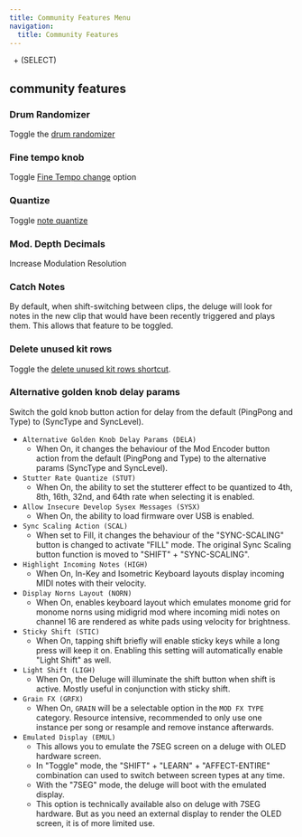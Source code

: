 ```yaml
---
title: Community Features Menu
navigation:
  title: Community Features
---
```


<div style=display:flex;gap:.5em;><shift-button on></shift-button> +
(SELECT)</div>

<deluge-menu-item seg="feat"><h2>community features</h2></deluge-menu-item>

<deluge-menu-item seg="drum"><h3>Drum Randomizer</h3></deluge-menu-item>
Toggle the <a href="/views/clip/kit#drum-randomizer">drum randomizer</a>

<deluge-menu-item seg=temp><h3>Fine tempo knob</h3></deluge-menu-item>
Toggle <a href="/">Fine Tempo change</a> option

<deluge-menu-item seg=quan><h3>Quantize</h3></deluge-menu-item>
Toggle <a href="/views/clip#quantize">note quantize</a>

<deluge-menu-item seg="mod."><h3>Mod. Depth Decimals</h3></deluge-menu-item>
Increase Modulation Resolution

<deluge-menu-item seg="catc"><h3>Catch Notes</h3></deluge-menu-item>
By default, when shift-switching between clips, the deluge will look for notes
in the new clip that would have been recently triggered and plays them.
This allows that feature to be toggled.

<deluge-menu-item seg="unus"><h3>Delete unused kit rows</h3></deluge-menu-item>
Toggle the <a href="/views/clip/kit#delete-unused">delete unused kit rows
shortcut</a>.

<deluge-menu-item seg=dela><h3>Alternative golden knob delay
params</h3></deluge-menu-item>
Switch the gold knob button action for delay from the default (PingPong and Type) to (SyncType and SyncLevel).


* `Alternative Golden Knob Delay Params (DELA)`
    * When On, it changes the behaviour of the Mod Encoder button action from the default (PingPong and Type) to the
      alternative params (SyncType and SyncLevel).
* `Stutter Rate Quantize (STUT)`
    * When On, the ability to set the stutterer effect to be quantized to 4th, 8th, 16th, 32nd, and 64th rate when
      selecting it is enabled.
* `Allow Insecure Develop Sysex Messages (SYSX)`
    * When On, the ability to load firmware over USB is enabled.
* `Sync Scaling Action (SCAL)`
    * When set to Fill, it changes the behaviour of the "SYNC-SCALING" button is changed to activate "FILL" mode. The
      original Sync Scaling button function is moved to "SHIFT" + "SYNC-SCALING".
* `Highlight Incoming Notes (HIGH)`
    * When On, In-Key and Isometric Keyboard layouts display incoming MIDI notes with their velocity.
* `Display Norns Layout (NORN)`
    * When On, enables keyboard layout which emulates monome grid for monome norns using midigrid mod where incoming
      midi
      notes on channel 16 are rendered as white pads using velocity for brightness.
* `Sticky Shift (STIC)`
    * When On, tapping shift briefly will enable sticky keys while a long press will keep it on. Enabling this setting
      will automatically enable "Light Shift" as well.
* `Light Shift (LIGH)`
    * When On, the Deluge will illuminate the shift button when shift is active. Mostly useful in conjunction with
      sticky
      shift.
* `Grain FX (GRFX)`
    * When On, `GRAIN` will be a selectable option in the `MOD FX TYPE` category. Resource intensive, recommended to
      only use one instance per song or resample and remove instance afterwards.
* `Emulated Display (EMUL)`
    * This allows you to emulate the 7SEG screen on a deluge with OLED hardware screen.
    * In "Toggle" mode, the "SHIFT" + "LEARN" + "AFFECT-ENTIRE" combination can used to switch between screen types at
      any time.
    * With the "7SEG" mode, the deluge will boot with the emulated display.
    * This option is technically available also on deluge with 7SEG hardware. But as you need an external display to
      render the OLED screen, it is of more limited use.

